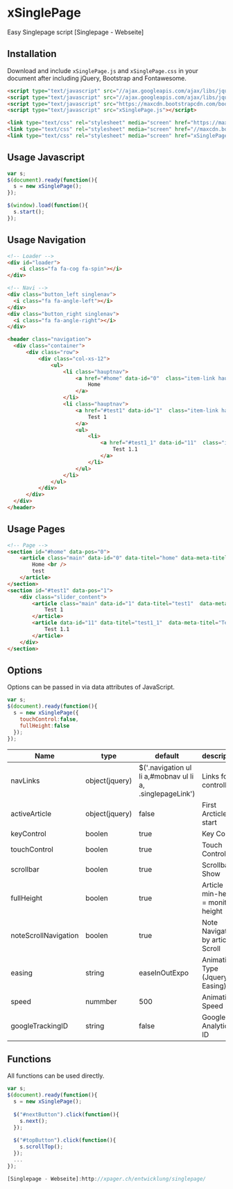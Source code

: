 xSinglePage
===========
Easy Singlepage script
[Singlepage - Webseite]

## Installation

Download and include `xSinglePage.js` and `xSinglePage.css`  in your document after including jQuery, Bootstrap and Fontawesome.

```html
<script type="text/javascript" src="//ajax.googleapis.com/ajax/libs/jquery/2.1.1/jquery.min.js"></script>
<script type="text/javascript" src="//ajax.googleapis.com/ajax/libs/jqueryui/1.11.2/jquery-ui.min.js"></script>
<script type="text/javascript" src="https://maxcdn.bootstrapcdn.com/bootstrap/3.3.1/js/bootstrap.min.js"></script>
<script type="text/javascript" src="xSinglePage.js"></script>

<link type="text/css" rel="stylesheet" media="screen" href="https://maxcdn.bootstrapcdn.com/bootstrap/3.3.1/css/bootstrap.min.css" />
<link type="text/css" rel="stylesheet" media="screen" href="//maxcdn.bootstrapcdn.com/font-awesome/4.2.0/css/font-awesome.min.css" />
<link type="text/css" rel="stylesheet" media="screen" href="xSinglePage.css" />
```

## Usage Javascript

```javascript
var s;
$(document).ready(function(){
  s = new xSinglePage();
});

$(window).load(function(){
  s.start();
});
```

## Usage Navigation
``` html
<!-- Loader -->
<div id="loader">
    <i class="fa fa-cog fa-spin"></i>
</div>

<!-- Navi -->
<div class="button_left singlenav">
  <i class="fa fa-angle-left"></i>
</div>
<div class="button_right singlenav">
  <i class="fa fa-angle-right"></i>
</div>

<header class="navigation">
  <div class="container">
      <div class="row">            
          <div class="col-xs-12">
              <ul>
                  <li class="hauptnav">
                      <a href="#home" data-id="0"  class="item-link hauptnav">
                          Home
                      </a>
                  </li>
                  <li class="hauptnav">
                      <a href="#test1" data-id="1"  class="item-link hauptnav">
                          Test 1
                      </a>
                      <ul>
                          <li>
                              <a href="#test1_1" data-id="11"  class="item-link">
                                  Test 1.1
                              </a>
                          </li>
                      </ul>
                  </li>   
              </ul>
          </div>
      </div>
  </div>
</header>
```
## Usage Pages
``` html
<!-- Page -->
<section id="#home" data-pos="0">
    <article class="main" data-id="0" data-titel="home" data-meta-titel="Home">
        Home <br />
        test
    </article>
</section>
<section id="#test1" data-pos="1">
    <div class="slider_content">
        <article class="main" data-id="1" data-titel="test1"  data-meta-titel="Test 1">
            Test 1
        </article>
        <article data-id="11" data-titel="test1_1"  data-meta-titel="Test 1.1">
            Test 1.1
        </article>
    </div>
</section>
```
## Options

Options can be passed in via data attributes of JavaScript.

``` js
var s;
$(document).ready(function(){
  s = new xSinglePage({
    touchControl:false,
    fullHeight:false
  });
});
```

<table class="table table-bordered table-striped">
	<thead>
		<tr>
			<th style="width: 100px;">Name</th>
			<th style="width: 100px;">type</th>
			<th style="width: 50px;">default</th>
			<th>description</th>
		</tr>
	</thead>
	<tbody>
		<tr>
			<td>navLinks</td>
			<td>object(jquery)</td>
			<td>$('.navigation ul li a,#mobnav ul li a, .singlepageLink')</td>
			<td>Links for controlling</td>
		</tr>
		<tr>
			<td>activeArticle</td>
			<td>object(jquery)</td>
			<td>false</td>
			<td>First Arcticle at start</td>
		</tr>
		<tr>
			<td>keyControl</td>
			<td>boolen</td>
			<td>true</td>
			<td>Key Control</td>
		</tr>
		<tr>
			<td>touchControl</td>
			<td>boolen</td>
			<td>true</td>
      			<td>Touch Control</td>
		</tr>
		<tr>
			<td>scrollbar</td>
			<td>boolen</td>
			<td>true</td>
			<td>Scrollbar Show</td>
		</tr>
		<tr>
			<td>fullHeight</td>
			<td>boolen</td>
			<td>true</td>
      			<td>Article min-height = monitor height</td>
		</tr>
		<tr>
			<td>noteScrollNavigation</td>
			<td>boolen</td>
			<td>true</td>
      			<td>Note Navigation by article Scroll</td>
		</tr>
		<tr>
			<td>easing</td>
			<td>string</td>
			<td>easeInOutExpo</td>
			<td>Animation Type (Jquery UI Easing)</td>
		</tr>
		<tr>
			<td>speed</td>
			<td>nummber</td>
			<td>500</td>
			<td>Animation Speed</td>
		</tr>
		<tr>
			<td>googleTrackingID</td>
			<td>string</td>
			<td>false</td>
			<td>Google Analytics ID</td>
		</tr>
	</tbody>
</table>

## Functions
All functions can be used directly.
``` js
var s;
$(document).ready(function(){
  s = new xSinglePage();
  
  $("#nextButton").click(function(){
  	s.next();
  });
  
  $("#topButton").click(function(){
  	s.scrollTop();
  });
  ...
});

[Singlepage - Webseite]:http://xpager.ch/entwicklung/singlepage/
